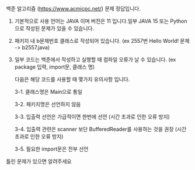 백준 알고리즘 (https://www.acmicpc.net/) 문제 정답입니다.

1. 기본적으로 사용 언어는 JAVA 이며 버전은 11 입니다.일부 JAVA 15 또는 Python 으로 작성된 문제가 있을 수 있습니다.
2. 패키지 내 b문제번호 클래스로 작성되어 있습니다. (ex 2557번 Hello World! 문제 -> b2557.java)
3. 일부 코드는 백준에서 작성하고 실행할 때 컴파일 오류가 날 수 있습니다. (ex package 입력, import문, 클래스 명)
   
   다음은 해당 코드를 사용할 때 몇가지 유의사항 입니다.
   
   3-1. 클래스명은 Main으로 통일
   
   3-2. 패키지명은 선언하지 않음
   
   3-3. 입출력 선언은 가급적이면 한번에 선언 (시간 초과로 인한 오류 방지)
   
   3-4. 입출력 관련은 scanner 보단 BufferedReader를 사용하는 것을 권장 (시간 초과로 인한 오류 방지)
   
   3-5. 필요한 import문은 전부 선언

틀린 문제가 있으면 알려주세요
